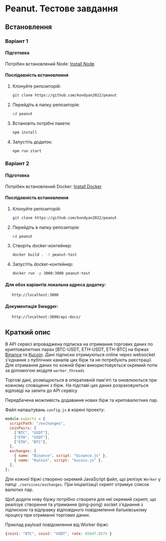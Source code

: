 # Peanut. Тестове завдання

## Встановлення

### Варіант 1

#### Підготовка

Потрібен встановлений Node: [Install Node](https://nodejs.org/en/download/)

#### Послідовність встановлення

1. Клонуйте репозиторій:

   ```bash
   git clone https://github.com/kondyan2022/peanut
   ```

2. Перейдіть в папку репозиторія:

   ```bash
   cd peanut
   ```

3. Встановіть потрібні пакети:

   ```bash
   npm install
   ```

4. Запустіть додаток:

   ```bash
   npm run start
   ```

### Варіант 2

#### Підготовка

Потрібен встановлений Docker: [Install Docker](https://docs.docker.com/get-docker/)

#### Послідовність встановлення

1. Клонуйте репозиторій:

   ```bash
   git clone https://github.com/kondyan2022/peanut
   ```

2. Перейдіть в папку репозиторія:

   ```bash
   cd peanut
   ```

3. Створіть docker-контейнер:

   ```bash
   docker build . -t peanut-test
   ```

4. Запустіть docker-контейнер:

   ```bash
   docker run -p 3000:3000 peanut-test
   ```

#### Для обох варіантів локальна адреса додатку:

```bash
   http://localhost:3000
```

#### Документація Swagger:

```bash
   http://localhost:3000/api-docs/
```

## Краткий опис

В API сервісі впроваджена підписка на отримання торгових даних по криптовалютних парах [BTC-USDT, ETH-USDT, ETH-BTC] на біржах [Binance](https://www.binance.com/) та [Kucoin](https://www.kucoin.com). Дані підписки отримуються online через websocket з'єднання з публічних каналів цих бірж та не потребують реєстрації.
Для отримання даних по кожній біржі використовується окремий потік за допомогою модуля `worker_threads`

Торгові дані, розміщуються в оперативній пам'яті та оновлюються при кожному сповіщенні з бірж.
На підставі цих даних розраховуються відповіді на запити до API сервісу

Передбачена можливість додавання нових бірж та критовалютних пар.

Файл налаштувань `config.js` в корені проекту:

```javascript
module.exports = {
  scriptPath: "/exchanges",
  coinPairs: [
    ["BTC", "USDT"],
    ["ETH", "USDT"],
    ["ETH", "BTC"],
  ],
  exchanges: [
    { name: "Binance", script: "binance.js" },
    { name: "KuCoin", script: "kucoin.js" },
  ],
};
```

Для кожної біржі створено окремий JavaScript файл, що релізує `Worker` у папці `./services/exchanges`. При ініціалізації скрипт отримує список валютих пар.

Щоб додати нову біржу потрібно створити для неї окремий скрипт, що реалізує створення та утримання (ping-pong) socket з'єднання з підпискою та відправку відповідного повідомлення батьківському процесу при отриманні торгових даних.

Приклад payload повідомлення від Worker біржі:

```javascript
{coin1: "BTC", coin2: "USDT", rate: 65647.8575 }
```

